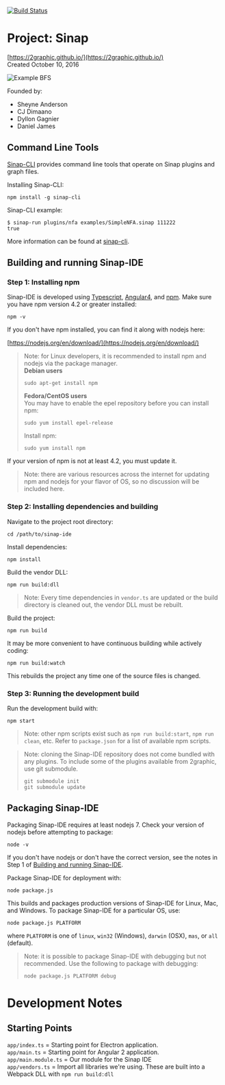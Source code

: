 [![Build Status](https://travis-ci.org/2graphic/sinap-ide.svg?branch=master)](https://travis-ci.org/2graphic/sinap-ide)

# Project: Sinap
[https://2graphic.github.io/](https://2graphic.github.io/)  
Created October 10, 2016

![Example BFS](https://2graphic.github.io/assets/tutorial/007_example_editing.png)

Founded by:
* Sheyne Anderson
* CJ Dimaano
* Dyllon Gagnier
* Daniel James


## Command Line Tools
[Sinap-CLI](https://www.github.com/2graphic/sinap-cli) provides command line tools that operate on Sinap plugins and graph files.

Installing Sinap-CLI:

    npm install -g sinap-cli

Sinap-CLI example:

    $ sinap-run plugins/nfa examples/SimpleNFA.sinap 111222
    true

More information can be found at [sinap-cli](https://www.github.com/2graphic/sinap-cli).

## Building and running Sinap-IDE

### Step 1: Installing npm
Sinap-IDE is developed using [Typescript](https://www.typescriptlang.org/), [Angular4](https://angular.io/), and [npm](https://www.npmjs.com/).
Make sure you have npm version 4.2 or greater installed:

    npm -v

If you don't have npm installed, you can find it along with nodejs here:

[https://nodejs.org/en/download/](https://nodejs.org/en/download/)

> Note: for Linux developers, it is recommended to install npm and nodejs via the package manager.  
> **Debian users**
> ```
> sudo apt-get install npm
> ```
> **Fedora/CentOS users**  
> You may have to enable the epel repository before you can install npm:
> ```
> sudo yum install epel-release
> ```
> Install npm:
> ```
> sudo yum install npm
> ```

If your version of npm is not at least 4.2, you must update it.
> Note: there are various resources across the internet for updating npm and nodejs for your flavor of OS,
so no discussion will be included here.

### Step 2: Installing dependencies and building
Navigate to the project root directory:

    cd /path/to/sinap-ide

Install dependencies:

    npm install

Build the vendor DLL:

    npm run build:dll

> Note: Every time dependencies in `vendor.ts` are updated or the build directory is cleaned out, the vendor DLL must be rebuilt.

Build the project:

    npm run build

It may be more convenient to have continuous building while actively coding:

    npm run build:watch

This rebuilds the project any time one of the source files is changed.

### Step 3: Running the development build
Run the development build with:

    npm start

> Note: other npm scripts exist such as `npm run build:start`, `npm run clean`, etc.
> Refer to `package.json` for a list of available npm scripts.

> Note: cloning the Sinap-IDE repository does not come bundled with any plugins. To include some of the plugins available from 2graphic, use git submodule.
> ```
> git submodule init
> git submodule update
> ```

## Packaging Sinap-IDE
Packaging Sinap-IDE requires at least nodejs 7.
Check your version of nodejs before attempting to package:

    node -v

If you don't have nodejs or don't have the correct version,
see the notes in Step 1 of [Building and running Sinap-IDE](#building-and-running-sinap-ide).

Package Sinap-IDE for deployment with:

    node package.js

This builds and packages production versions of Sinap-IDE for Linux, Mac, and Windows.
To package Sinap-IDE for a particular OS, use:

    node package.js PLATFORM

where `PLATFORM` is one of `linux`, `win32` (Windows), `darwin` (OSX), `mas`, or `all` (default).

> Note: it is possible to package Sinap-IDE with debugging but not recommended.
> Use the following to package with debugging:
> ```
> node package.js PLATFORM debug
> ```

# Development Notes

## Starting Points
`app/index.ts` = Starting point for Electron application.  
`app/main.ts` = Starting point for Angular 2 application.  
`app/main.module.ts` = Our module for the Sinap IDE  
`app/vendors.ts` = Import all libraries we're using. These are built into a Webpack DLL with `npm run build:dll`
